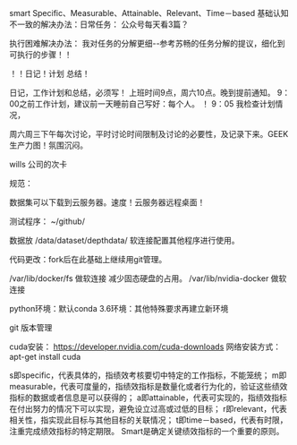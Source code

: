 smart Specific、Measurable、Attainable、Relevant、Time－based
基础认知不一致的解决办法：日常任务： 公众号每天看3篇？

执行困难解决办法： 我对任务的分解更细--参考苏畅的任务分解的提议，细化到可执行的步骤！！

！！日记！计划  总结！

日记，工作计划和总结，必须写！
上班时间9点，周六10点。晚到提前通知。
9：00之前工作计划，建议前一天睡前自己写好：每个人。 ！
9：05 我检查计划情况，



周六周三下午每次讨论，平时讨论时间限制及讨论的必要性，及记录下来。GEEK生产力图！氛围沉闷。

wills 公司的次卡









规范：

数据集可以下载到云服务器。速度！云服务器远程桌面！

测试程序：  ~/github/

数据放  /data/dataset/depthdata/   软连接配置其他程序进行使用。

代码更改：fork后在此基础上继续用git管理。

/var/lib/docker/fs  做软连接 减少固态硬盘的占用。
/var/lib/nvidia-docker 做软连接

python环境：默认conda 3.6环境：其他特殊要求再建立新环境

git 版本管理

cuda安装：  https://developer.nvidia.com/cuda-downloads   网络安装方式： apt-get install cuda





s即specific，代表具体的，指绩效考核要切中特定的工作指标，不能笼统；
m即measurable，代表可度量的，指绩效指标是数量化或者行为化的，验证这些绩效指标的数据或者信息是可以获得的；
a即attainable，代表可实现的，指绩效指标在付出努力的情况下可以实现，避免设立过高或过低的目标；
r即relevant，代表相关性，指实现此目标与其他目标的关联情况；
t即time－based，代表有时限，注重完成绩效指标的特定期限。
Smart是确定关键绩效指标的一个重要的原则。


